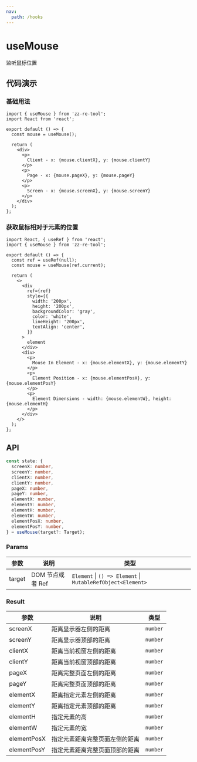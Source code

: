 ```yaml
---
nav:
  path: /hooks
---
```


# useMouse

监听鼠标位置

## 代码演示

### 基础用法

```tsx
import { useMouse } from 'zz-re-tool';
import React from 'react';

export default () => {
  const mouse = useMouse();

  return (
    <div>
      <p>
        Client - x: {mouse.clientX}, y: {mouse.clientY}
      </p>
      <p>
        Page - x: {mouse.pageX}, y: {mouse.pageY}
      </p>
      <p>
        Screen - x: {mouse.screenX}, y: {mouse.screenY}
      </p>
    </div>
  );
};
```

### 获取鼠标相对于元素的位置

```tsx
import React, { useRef } from 'react';
import { useMouse } from 'zz-re-tool';

export default () => {
  const ref = useRef(null);
  const mouse = useMouse(ref.current);

  return (
    <>
      <div
        ref={ref}
        style={{
          width: '200px',
          height: '200px',
          backgroundColor: 'gray',
          color: 'white',
          lineHeight: '200px',
          textAlign: 'center',
        }}
      >
        element
      </div>
      <div>
        <p>
          Mouse In Element - x: {mouse.elementX}, y: {mouse.elementY}
        </p>
        <p>
          Element Position - x: {mouse.elementPosX}, y: {mouse.elementPosY}
        </p>
        <p>
          Element Dimensions - width: {mouse.elementW}, height: {mouse.elementH}
        </p>
      </div>
    </>
  );
};
```
## API

```typescript
const state: {
  screenX: number,
  screenY: number,
  clientX: number,
  clientY: number,
  pageX: number,
  pageY: number,
  elementX: number,
  elementY: number,
  elementH: number,
  elementW: number,
  elementPosX: number,
  elementPosY: number,
} = useMouse(target?: Target);
```

### Params

| 参数   | 说明             | 类型                                                        |
| ------ | ---------------- | ----------------------------------------------------------- |
| target | DOM 节点或者 Ref | `Element` \| `() => Element` \| `MutableRefObject<Element>` |

### Result

| 参数        | 说明                           | 类型     |
| ----------- | ------------------------------ | -------- |
| screenX     | 距离显示器左侧的距离           | `number` |
| screenY     | 距离显示器顶部的距离           | `number` |
| clientX     | 距离当前视窗左侧的距离         | `number` |
| clientY     | 距离当前视窗顶部的距离         | `number` |
| pageX       | 距离完整页面左侧的距离         | `number` |
| pageY       | 距离完整页面顶部的距离         | `number` |
| elementX    | 距离指定元素左侧的距离         | `number` |
| elementY    | 距离指定元素顶部的距离         | `number` |
| elementH    | 指定元素的高                   | `number` |
| elementW    | 指定元素的宽                   | `number` |
| elementPosX | 指定元素距离完整页面左侧的距离 | `number` |
| elementPosY | 指定元素距离完整页面顶部的距离 | `number` |
